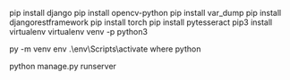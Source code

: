 pip install django
pip install opencv-python
pip install var_dump
pip install djangorestframework
pip install torch
pip install pytesseract
pip3 install virtualenv
virtualenv venv -p python3

py -m venv env
.\env\Scripts\activate
where python

python manage.py runserver

